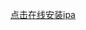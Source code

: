 <a href="itms-services://?action=download-manifest&url=https://cnzlh.github.io/manifest.plist">点击在线安装ipa</a>

